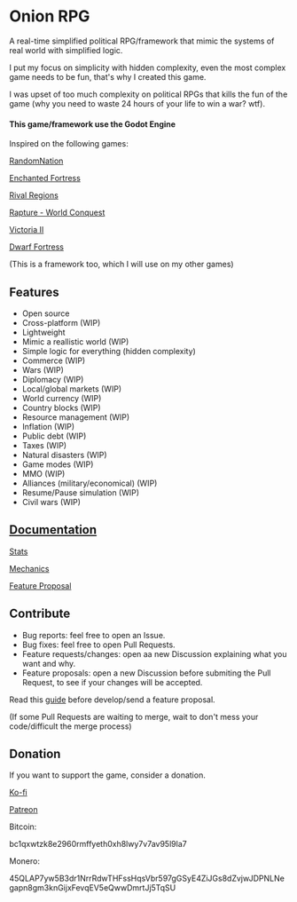 # Onion RPG

A real-time simplified political RPG/framework that mimic the systems of real world with simplified logic.

I put my focus on simplicity with hidden complexity, even the most complex game needs to be fun, that's why I created this game.

I was upset of too much complexity on political RPGs that kills the fun of the game (why you need to waste 24 hours of your life to win a war? wtf).

#### This game/framework use the Godot Engine

Inspired on the following games:

[RandomNation](https://rosenburgergames.com/randomnation/)

[Enchanted Fortress](https://github.com/subchannel13/EnchantedFortress)

[Rival Regions](https://rivalregions.com/)

[Rapture - World Conquest](https://store.steampowered.com/app/547520/Rapture__World_Conquest/)

[Victoria II](https://store.steampowered.com/app/42960/Victoria_II/)

[Dwarf Fortress](http://www.bay12games.com/dwarves/)

(This is a framework too, which I will use on my other games)

## Features

- Open source
- Cross-platform (WIP)
- Lightweight
- Mimic a reallistic world (WIP)
- Simple logic for everything (hidden complexity)
- Commerce (WIP)
- Wars (WIP)
- Diplomacy (WIP)
- Local/global markets (WIP)
- World currency (WIP)
- Country blocks (WIP)
- Resource management (WIP)
- Inflation (WIP)
- Public debt (WIP)
- Taxes (WIP)
- Natural disasters (WIP)
- Game modes (WIP)
- MMO (WIP)
- Alliances (military/economical) (WIP)
- Resume/Pause simulation (WIP)
- Civil wars (WIP)

## [Documentation](https://github.com/hardBSDk/onion_edge/wiki)

[Stats](https://github.com/hardBSDk/onion_edge/wiki/Stats)

[Mechanics](https://github.com/hardBSDk/onion_edge/wiki/Mechanics)

[Feature Proposal](https://github.com/hardBSDk/onion_edge/wiki/Feature-Proposal)

## Contribute

- Bug reports: feel free to open an Issue.
- Bug fixes: feel free to open Pull Requests.
- Feature requests/changes: open aa new Discussion explaining what you want and why.
- Feature proposals: open a new Discussion before submiting the Pull Request, to see if your changes will be accepted.

Read this [guide](https://github.com/hardBSDk/onion_edge/wiki/Feature-Proposal) before develop/send a feature proposal.

(If some Pull Requests are waiting to merge, wait to don't mess your code/difficult the merge process)

## Donation

If you want to support the game, consider a donation.

[Ko-fi](https://ko-fi.com/grey_parrot)

[Patreon](https://patreon.com/grey_parrot)

Bitcoin:

bc1qxwtzk8e2960rmffyeth0xh8lwy7v7av95l9la7

Monero:

45QLAP7yw5B3dr1NrrRdwTHFssHqsVbr597gGSyE4ZiJGs8dZvjwJDPNLNegapn8gm3knGijxFevqEV5eQwwDmrtJj5TqSU
